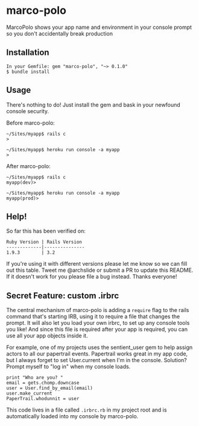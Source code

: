 # marco-polo

MarcoPolo shows your app name and environment in your console prompt so you don't accidentally break production

## Installation

    In your Gemfile: gem "marco-polo", "~> 0.1.0"
    $ bundle install
  
## Usage

There's nothing to do! Just install the gem and bask in your newfound console security.

Before marco-polo:

    ~/Sites/myapp$ rails c
    >

    ~/Sites/myapp$ heroku run console -a myapp
    >

After marco-polo: 

    ~/Sites/myapp$ rails c
    myapp(dev)>
  
    ~/Sites/myapp$ heroku run console -a myapp
    myapp(prod)>

## Help!

So far this has been verified on:

    Ruby Version | Rails Version
    -------------|---------------
    1.9.3        | 3.2           

If you're using it with different versions please let me know so we can
fill out this table. Tweet me @archslide or submit a PR to update this README.
If it doesn't work for you please file a bug instead. Thanks everyone!

## Secret Feature: custom .irbrc

The central mechanism of marco-polo is adding a `require` flag to the rails command that's starting IRB,
using it to require a file that changes the prompt. It will also let you load your own irbrc, to set up
any console tools you like! And since this file is required after your app is required, you can use all
your app objects inside it.

For example, one of my projects uses the sentient_user gem to help assign
actors to all our papertrail events. Papertrail works great in my app code, but I always forget
to set User.current when I'm in the console. Solution? Prompt myself to "log in" when my console
loads.

    print "Who are you? "
    email = gets.chomp.downcase
    user = User.find_by_email(email)
    user.make_current
    PaperTrail.whodunnit = user

This code lives in a file called `.irbrc.rb` in my project root and is automatically loaded into my console
by marco-polo.
